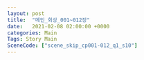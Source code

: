 ```yaml
---
layout: post
title:  "메인_회상_001~012장"
date:   2021-02-08 02:00:00 +0000
categories: Main
Tags: Story Main
SceneCode: ["scene_skip_cp001-012_q1_s10"]
---
```

